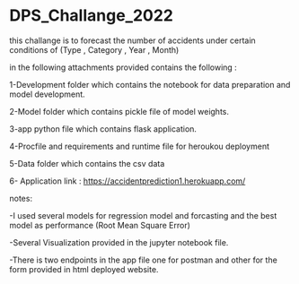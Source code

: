 # DPS_Challange_2022

this challange is to forecast the number of accidents under certain conditions of (Type , Category , Year , Month)

in the following attachments provided contains the following :

1-Development folder which contains the notebook for data preparation and model development.

2-Model folder which contains pickle file of model weights.

3-app python file which contains flask application.

4-Procfile and requirements and runtime  file for heroukou deployment

5-Data folder which contains the csv data

6- Application link :   https://accidentprediction1.herokuapp.com/


notes:  

-I used several models for regression model and forcasting and the best model as performance (Root Mean Square Error)

-Several Visualization provided in the jupyter notebook file.

-There is two endpoints in the app file one for postman and other for the form provided in html deployed website.
